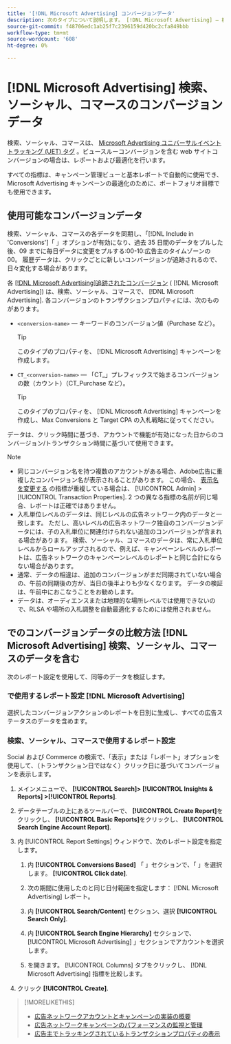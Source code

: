 ```yaml
---
title: '[!DNL Microsoft Advertising] コンバージョンデータ'
description: 次のタイプについて説明します。 [!DNL Microsoft Advertising] — 検索、ソーシャル、コマースで使用できるコンバージョンデータ。
source-git-commit: f48706edc1ab25f7c2396159d420bc2cfa849bbb
workflow-type: tm+mt
source-wordcount: '608'
ht-degree: 0%

---
```


# [!DNL Microsoft Advertising] 検索、ソーシャル、コマースのコンバージョンデータ

検索、ソーシャル、コマースは、 [Microsoft Advertising ユニバーサルイベントトラッキング (UET) タグ](https://about.ads.microsoft.com/solutions/tools/universal-event-tracking) 。ビュースルーコンバージョンを含む web サイトコンバージョンの場合は、レポートおよび最適化を行います。

すべての指標は、キャンペーン管理ビューと基本レポートで自動的に使用でき、Microsoft Advertising キャンペーンの最適化のために、ポートフォリオ目標でも使用できます。

## 使用可能なコンバージョンデータ

検索、ソーシャル、コマースの各データを同期し、「[!DNL Include in 'Conversions']「 」オプションが有効になり、過去 35 日間のデータをプルした後、09 までに毎日データに変更をプルする:00-10:広告主のタイムゾーンの 00。 履歴データは、クリックごとに新しいコンバージョンが追跡されるので、日々変化する場合があります。

各 [[!DNL Microsoft Advertising]追跡されたコンバージョン](https://help.ads.microsoft.com/apex/index/3/en-us/n5012) ( [!DNL Microsoft Advertising]) は、検索、ソーシャル、コマースで、 [!DNL Microsoft Advertising]. 各コンバージョンのトランザクションプロパティには、次のものがあります。

* `<conversion-name>`  — キーワードのコンバージョン値（Purchase など）。

  >[!TIP]
  >
  >このタイプのプロパティを、 [!DNL Microsoft Advertising] キャンペーンを作成します。

* `CT_<conversion-name>` — 「CT_」プレフィックスで始まるコンバージョンの数（カウント）（CT_Purchase など）。

  >[!TIP]
  >
  >このタイプのプロパティを、 [!DNL Microsoft Advertising] キャンペーンを作成し、Max Conversions と Target CPA の入札戦略に従ってください。

データは、クリック時間に基づき、アカウントで機能が有効になった日からのコンバージョン/トランザクション時間に基づいて使用できます。

<!-- verify below/ if equivalent

[!DNL Microsoft Advertising] records each conversion by [bid unit](/help/search-social-commerce/glossary.md#a-b), device, and click date (not conversion date). Attribution is based on the default attribution setting for each metric in [!DNL Microsoft Advertising]; Adobe Advertising attribution isn't factored in because click event-level data isn't available.
-->

>[!NOTE]
>
>* 同じコンバージョン名を持つ複数のアカウントがある場合、Adobe広告に重複したコンバージョン名が表示されることがあります。 この場合、 [表示名を変更する](/help/search-social-commerce/admin/transaction-properties/transaction-property-edit-display-name.md) の指標が重複している場合は、 [!UICONTROL Admin] > [!UICONTROL Transaction Properties]. 2 つの異なる指標の名前が同じ場合、レポートは正確ではありません。
>* 入札単位レベルのデータは、同じレベルの広告ネットワーク内のデータと一致します。 ただし、高いレベルの広告ネットワーク独自のコンバージョンデータには、子の入札単位に関連付けられない追加のコンバージョンが含まれる場合があります。 検索、ソーシャル、コマースのデータは、常に入札単位レベルからロールアップされるので、例えば、キャンペーンレベルのレポートは、広告ネットワークのキャンペーンレベルのレポートと同じ合計にならない場合があります。
>* 通常、データの相違は、追加のコンバージョンがまだ同期されていない場合の、午前の同期後の方が、当日の後半よりも少なくなります。 データの検証は、午前中におこなうことをお勧めします。
>* データは、オーディエンスまたは地理的な場所レベルでは使用できないので、RLSA や場所の入札調整を自動最適化するためには使用されません。

## でのコンバージョンデータの比較方法 [!DNL Microsoft Advertising] 検索、ソーシャル、コマースのデータを含む

次のレポート設定を使用して、同等のデータを検証します。

### で使用するレポート設定 [!DNL Microsoft Advertising]

選択したコンバージョンアクションのレポートを日別に生成し、すべての広告ステータスのデータを含めます。

### 検索、ソーシャル、コマースで使用するレポート設定

Social および Commerce の検索で、「表示」または「レポート」オプションを使用して、（トランザクション日ではなく）クリック日に基づいてコンバージョンを表示します。

1. メインメニューで、 **[!UICONTROL Search]> [!UICONTROL Insights & Reports] >[!UICONTROL Reports]**.

1. データテーブルの上にあるツールバーで、 **[!UICONTROL Create Report]**&#x200B;をクリックし、 **[!UICONTROL Basic Reports]**&#x200B;をクリックし、 **[!UICONTROL Search Engine Account Report]**.

1. 内 [!UICONTROL Report Settings] ウィンドウで、次のレポート設定を指定します。

   1. 内 **[!UICONTROL Conversions Based]** 「 」セクションで、「 」を選択します。 **[!UICONTROL Click date]**.

   1. 次の期間に使用したのと同じ日付範囲を指定します： [!DNL Microsoft Advertising] レポート。

   1. 内 **[!UICONTROL Search/Content]** セクション、選択 **[!UICONTROL Search Only]**.

   1. 内 **[!UICONTROL Search Engine Hierarchy]** セクションで、 [!UICONTROL Microsoft Advertising] 」セクションでアカウントを選択します。

   1. を開きます。 [!UICONTROL Columns] タブをクリックし、 [!DNL Microsoft Advertising] 指標を比較します。

1. クリック **[!UICONTROL Create]**.

>[!MORELIKETHIS]
>
>* [広告ネットワークアカウントとキャンペーンの実装の概要](campaign-implemention-overview.md)
>* [広告ネットワークキャンペーンのパフォーマンスの監視と管理](monitor-performance-campaigns.md)
>* [広告主でトラッキングされているトランザクションプロパティの表示](/help/search-social-commerce/admin/transaction-properties/transaction-property-view-tracked.md)

